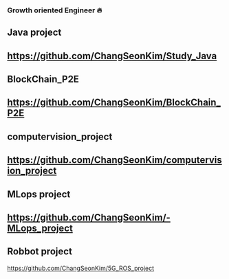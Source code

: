 ### Growth oriented Engineer 🔥
Java project
--
https://github.com/ChangSeonKim/Study_Java
--

BlockChain_P2E
--
https://github.com/ChangSeonKim/BlockChain_P2E
--
computervision_project 
--
https://github.com/ChangSeonKim/computervision_project
--
MLops project
--
https://github.com/ChangSeonKim/-MLops_project
--
Robbot project
--
https://github.com/ChangSeonKim/5G_ROS_project


<!--
**ChangSeonKim/ChangSeonKim** is a ✨ _special_ ✨ repository because its `README.md` (this file) appears on your GitHub profile.

Here are some ideas to get you started:

- 🔭 I’m currently working on ...
- 🌱 I’m currently learning ...
- 👯 I’m looking to collaborate on ...
- 🤔 I’m looking for help with ...
- 💬 Ask me about ...
- 📫 How to reach me: ...
- 😄 Pronouns: ...
- ⚡ Fun fact: ...
-->
